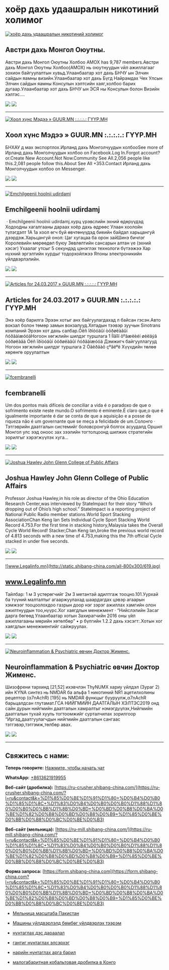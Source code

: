 # хоёр дахь удаашралын никотиний холимог

<a href="https://swt.shibang-china.com/?l=ru&img&k=%D1%85%D0%BE%D1%91%D1%80+%D0%B4%D0%B0%D1%85%D1%8C+%D1%83%D0%B4%D0%B0%D0%B0%D1%88%D1%80%D0%B0%D0%BB%D1%8B%D0%BD+%D0%BD%D0%B8%D0%BA%D0%BE%D1%82%D0%B8%D0%BD%D0%B8%D0%B9+%D1%85%D0%BE%D0%BB%D0%B8%D0%BC%D0%BE%D0%B3" target="_blank">![хоёр дахь удаашралын никотиний холимог](http://static.shibang-china.com/all-800x300/1304.jpg)</a>

## Австри дахь Монгол Оюутны.
Австри дахь Монгол Оюутны Холбоо AMOX has 9,787 members.Австри дахь Монгол Оюутны Холбоо(АМОХ) нь оюутнуудын vйл ажиллагааг зохион байгуулалтын хувьд.Улаанбаатар хот дахь БНЧУ ын Элчин сайдын яамны визийн.Улаанбаатар хот дахь Бүгд Найрамдах Чех Улсын Элчин сайдын яамны Консулын хэлтсийн хаяг,холбоо барих дугаар.Улаанбаатар хот дахь БНЧУ ын ЭСЯ ны Консулын болон Визийн хэлтэс.…


<a href="https://whatsapp.shibangsoft.com/WhatsApp.php" target="_blank" title="WhatsApp">![](http://static.shibang-china.com/icon/whatsapp.png)</a> <a href="https://swt.shibang-china.com/?l=ru&icon&k=%D1%85%D0%BE%D1%91%D1%80+%D0%B4%D0%B0%D1%85%D1%8C+%D1%83%D0%B4%D0%B0%D0%B0%D1%88%D1%80%D0%B0%D0%BB%D1%8B%D0%BD+%D0%BD%D0%B8%D0%BA%D0%BE%D1%82%D0%B8%D0%BD%D0%B8%D0%B9+%D1%85%D0%BE%D0%BB%D0%B8%D0%BC%D0%BE%D0%B3" target="_blank">![](http://static.shibang-china.com/icon/chat-ru.png)</a>

---

<a href="https://swt.shibang-china.com/?l=ru&img&k=%D1%85%D0%BE%D1%91%D1%80+%D0%B4%D0%B0%D1%85%D1%8C+%D1%83%D0%B4%D0%B0%D0%B0%D1%88%D1%80%D0%B0%D0%BB%D1%8B%D0%BD+%D0%BD%D0%B8%D0%BA%D0%BE%D1%82%D0%B8%D0%BD%D0%B8%D0%B9+%D1%85%D0%BE%D0%BB%D0%B8%D0%BC%D0%BE%D0%B3" target="_blank">![Хоол хүнс Мэдээ &#187; GUUR.MN :.:.:.:.: ГҮҮР.МН](http://static.shibang-china.com/all-800x300/333.jpg)</a>

## Хоол хүнс Мэдээ &#187; GUUR.MN :.:.:.:.: ГҮҮР.МН
БНХАУ д мах экспортлох.Ирланд дахь Монголчуудын холбооSee more of Ирланд дахь Монголчуудын холбоо on Facebook.Log In.Forgot account? or.Create New Account.Not Now.Community See All.2,056 people like this.2,081 people follow this.About See All +353.Contact Ирланд дахь Монголчуудын холбоо on Messenger.


<a href="https://whatsapp.shibangsoft.com/WhatsApp.php" target="_blank" title="WhatsApp">![](http://static.shibang-china.com/icon/whatsapp.png)</a> <a href="https://swt.shibang-china.com/?l=ru&icon&k=%D1%85%D0%BE%D1%91%D1%80+%D0%B4%D0%B0%D1%85%D1%8C+%D1%83%D0%B4%D0%B0%D0%B0%D1%88%D1%80%D0%B0%D0%BB%D1%8B%D0%BD+%D0%BD%D0%B8%D0%BA%D0%BE%D1%82%D0%B8%D0%BD%D0%B8%D0%B9+%D1%85%D0%BE%D0%BB%D0%B8%D0%BC%D0%BE%D0%B3" target="_blank">![](http://static.shibang-china.com/icon/chat-ru.png)</a>

---

<a href="https://swt.shibang-china.com/?l=ru&img&k=%D1%85%D0%BE%D1%91%D1%80+%D0%B4%D0%B0%D1%85%D1%8C+%D1%83%D0%B4%D0%B0%D0%B0%D1%88%D1%80%D0%B0%D0%BB%D1%8B%D0%BD+%D0%BD%D0%B8%D0%BA%D0%BE%D1%82%D0%B8%D0%BD%D0%B8%D0%B9+%D1%85%D0%BE%D0%BB%D0%B8%D0%BC%D0%BE%D0%B3" target="_blank">![Emchilgeenii hoolnii udirdamj](http://static.shibang-china.com/all-800x300/71.jpg)</a>

## Emchilgeenii hoolnii udirdamj
&nbsp;&#0183;&#32;Emchilgeenii hoolnii udirdamj.хурц үрэвслийн эхний өдөрүүдэд Ходоодны хагалгааны дараах хоёр дахь өдрөөс Улаан хоолойн түлэгдэлт 1А 1а хоол өгч буй өвчтөнүүдэд биеийн байдал харьцангуй дээрдэж.Харьцангуй онол: Цаг хугацаа ба орон зайШинэ бичлэг Королевийн мөрөөдөл буюу Зөвлөлтийн сансарын алтан үе (эхний хэсэг) Ухаалаг утсыг 5 секундэд цэнэглэх технологи бүтээжээ Хар нүхний эргэлтийн хурдыг тодорхойлжээ Японы электроникийн үйлдвэрлэлийн.


<a href="https://whatsapp.shibangsoft.com/WhatsApp.php" target="_blank" title="WhatsApp">![](http://static.shibang-china.com/icon/whatsapp.png)</a> <a href="https://swt.shibang-china.com/?l=ru&icon&k=%D1%85%D0%BE%D1%91%D1%80+%D0%B4%D0%B0%D1%85%D1%8C+%D1%83%D0%B4%D0%B0%D0%B0%D1%88%D1%80%D0%B0%D0%BB%D1%8B%D0%BD+%D0%BD%D0%B8%D0%BA%D0%BE%D1%82%D0%B8%D0%BD%D0%B8%D0%B9+%D1%85%D0%BE%D0%BB%D0%B8%D0%BC%D0%BE%D0%B3" target="_blank">![](http://static.shibang-china.com/icon/chat-ru.png)</a>

---

<a href="https://swt.shibang-china.com/?l=ru&img&k=%D1%85%D0%BE%D1%91%D1%80+%D0%B4%D0%B0%D1%85%D1%8C+%D1%83%D0%B4%D0%B0%D0%B0%D1%88%D1%80%D0%B0%D0%BB%D1%8B%D0%BD+%D0%BD%D0%B8%D0%BA%D0%BE%D1%82%D0%B8%D0%BD%D0%B8%D0%B9+%D1%85%D0%BE%D0%BB%D0%B8%D0%BC%D0%BE%D0%B3" target="_blank">![Articles for 24.03.2017 &#187; GUUR.MN :.:.:.:.: ГҮҮР.МН](http://static.shibang-china.com/all-800x300/358.jpg)</a>

## Articles for 24.03.2017 &#187; GUUR.MN :.:.:.:.: ГҮҮР.МН
Энэ хоёр барилга Эрээн хотыг анх байгуулагдахад л байсан гэсэн.Авто вокзал болон төмөр замын вокзалууд.Хятадын тээвэр зуучын Sinotrans компаний Эрээн хот дахь салбар.&#211;&#235;&#241; &#238;&#240;&#237;&#243;&#243;&#228;&#251;&#237; &#242;&#243;&#240;&#248;&#235;&#224;&#227;&#251;&#237; &#241;&#243;&#240;&#227;&#224;&#236;&#230;&#243;&#243;&#228;Ногоон хөгжлийн шилдэг туршлага 1 &#205;&#238;&#227;&#238;&#238;&#237; &#245;&#186;&#227;&#230;&#235;&#232;&#233;&#237; &#248;&#232;&#235;&#228;&#253;&#227; &#242;&#243;&#240;&#248;&#235;&#224;&#227;&#224; &#211;&#235;&#241; &#238;&#240;&#237;&#243;&#243;&#228;&#251;&#237; &#242;&#243;&#240;&#248;&#235;&#224;&#227;&#251;&#237; &#241;&#243;&#240;&#227;&#224;&#236;&#230;&#243;&#243;&#228; Дэмжигч байгууллагууд Ногоон хөгжлийн шилдэг туршлага 2 &#211;&#228;&#232;&#240;&#228;&#224;&#245; &#231;&#186;&#226;&#235;&#186;&#235; Хүүхдийн төлөө хөрөнгө оруулалтын


<a href="https://whatsapp.shibangsoft.com/WhatsApp.php" target="_blank" title="WhatsApp">![](http://static.shibang-china.com/icon/whatsapp.png)</a> <a href="https://swt.shibang-china.com/?l=ru&icon&k=%D1%85%D0%BE%D1%91%D1%80+%D0%B4%D0%B0%D1%85%D1%8C+%D1%83%D0%B4%D0%B0%D0%B0%D1%88%D1%80%D0%B0%D0%BB%D1%8B%D0%BD+%D0%BD%D0%B8%D0%BA%D0%BE%D1%82%D0%B8%D0%BD%D0%B8%D0%B9+%D1%85%D0%BE%D0%BB%D0%B8%D0%BC%D0%BE%D0%B3" target="_blank">![](http://static.shibang-china.com/icon/chat-ru.png)</a>

---

<a href="https://swt.shibang-china.com/?l=ru&img&k=%D1%85%D0%BE%D1%91%D1%80+%D0%B4%D0%B0%D1%85%D1%8C+%D1%83%D0%B4%D0%B0%D0%B0%D1%88%D1%80%D0%B0%D0%BB%D1%8B%D0%BD+%D0%BD%D0%B8%D0%BA%D0%BE%D1%82%D0%B8%D0%BD%D0%B8%D0%B9+%D1%85%D0%BE%D0%BB%D0%B8%D0%BC%D0%BE%D0%B3" target="_blank">![fcembranelli](http://static.shibang-china.com/all-800x300/6.jpg)</a>

## fcembranelli
Um dos pontos mais dif&#237;ceis de conciliar a vida &#233; o paradoxo de que o sofrimento existe neste mundo.O sofrimento &#233; eminente.&#201; claro que,o que &#233; igualmente importante &#233; dar se conta de que a aquisi&#231;&#227;o e a posse de riqueza n&#227;o &#233; um governante que se me&#231;a a felicidade de um.Солонго&nbsp;&#0183;&#32;Тэтгэврийн даатгалын системийг боловсронгуй болгох асуудалд Оршил Монгол улс ээд оноос зах зээлийн тогтолцоонд шилжих стратегийн зорилгыг хэрэгжүүлэх хуга…


<a href="https://whatsapp.shibangsoft.com/WhatsApp.php" target="_blank" title="WhatsApp">![](http://static.shibang-china.com/icon/whatsapp.png)</a> <a href="https://swt.shibang-china.com/?l=ru&icon&k=%D1%85%D0%BE%D1%91%D1%80+%D0%B4%D0%B0%D1%85%D1%8C+%D1%83%D0%B4%D0%B0%D0%B0%D1%88%D1%80%D0%B0%D0%BB%D1%8B%D0%BD+%D0%BD%D0%B8%D0%BA%D0%BE%D1%82%D0%B8%D0%BD%D0%B8%D0%B9+%D1%85%D0%BE%D0%BB%D0%B8%D0%BC%D0%BE%D0%B3" target="_blank">![](http://static.shibang-china.com/icon/chat-ru.png)</a>

---

<a href="https://swt.shibang-china.com/?l=ru&img&k=%D1%85%D0%BE%D1%91%D1%80+%D0%B4%D0%B0%D1%85%D1%8C+%D1%83%D0%B4%D0%B0%D0%B0%D1%88%D1%80%D0%B0%D0%BB%D1%8B%D0%BD+%D0%BD%D0%B8%D0%BA%D0%BE%D1%82%D0%B8%D0%BD%D0%B8%D0%B9+%D1%85%D0%BE%D0%BB%D0%B8%D0%BC%D0%BE%D0%B3" target="_blank">![Joshua Hawley John Glenn College of Public Affairs](http://static.shibang-china.com/all-800x300/69.jpg)</a>

## Joshua Hawley John Glenn College of Public Affairs
Professor Joshua Hawley,in his role as director of the Ohio Education Research Center,was interviewed by StateImpact for their story “Who’s dropping out of Ohio’s high school.” StateImpact is a reporting project of National Public Radio member stations.World Sport Stacking AssociationChan Keng Ian Sets Individual Cycle Sport Stacking World Record 4.753.For the first time in stacking history,Malaysia takes the Overall Cycle World Record! Stacker,Chan Keng Ian,broke the previous world record of 4.813 seconds with a new time of 4.753,making this the 7th official Cycle stacked in under five seconds.


<a href="https://whatsapp.shibangsoft.com/WhatsApp.php" target="_blank" title="WhatsApp">![](http://static.shibang-china.com/icon/whatsapp.png)</a> <a href="https://swt.shibang-china.com/?l=ru&icon&k=%D1%85%D0%BE%D1%91%D1%80+%D0%B4%D0%B0%D1%85%D1%8C+%D1%83%D0%B4%D0%B0%D0%B0%D1%88%D1%80%D0%B0%D0%BB%D1%8B%D0%BD+%D0%BD%D0%B8%D0%BA%D0%BE%D1%82%D0%B8%D0%BD%D0%B8%D0%B9+%D1%85%D0%BE%D0%BB%D0%B8%D0%BC%D0%BE%D0%B3" target="_blank">![](http://static.shibang-china.com/icon/chat-ru.png)</a>

---

<a href="https://swt.shibang-china.com/?l=ru&img&k=%D1%85%D0%BE%D1%91%D1%80+%D0%B4%D0%B0%D1%85%D1%8C+%D1%83%D0%B4%D0%B0%D0%B0%D1%88%D1%80%D0%B0%D0%BB%D1%8B%D0%BD+%D0%BD%D0%B8%D0%BA%D0%BE%D1%82%D0%B8%D0%BD%D0%B8%D0%B9+%D1%85%D0%BE%D0%BB%D0%B8%D0%BC%D0%BE%D0%B3" target="_blank">![www.Legalinfo.mn](http://static.shibang-china.com/all-800x300/619.jpg)</a>

## www.Legalinfo.mn
Тайлбар: 1 м 3 устөрөгчийг 2м 3 метантай адилтгаж тооцно.101.Уурхай ба түүний малталтыг агааржуулахад шаардагдах цэвэр агаарын хэмжээг тооцоолохдоо газрын доор нэг зэрэг ажиллах хамгийн олон ажилтнуудын тоо,нүүрс.Хог хаягдлын менежмент&nbsp;&#0183;&#32;“Нийслэлийн Засаг дарга бөгөөд Улаанбаатар хотын Захирагчийн 2016 оны үйл ажиллагааны мөрийн хөтөлбөр” • р бүлгийн 1.2.2 дахь хэсэгт:.Хотын хог хаягдлын менежментийг сайжруулах.


<a href="https://whatsapp.shibangsoft.com/WhatsApp.php" target="_blank" title="WhatsApp">![](http://static.shibang-china.com/icon/whatsapp.png)</a> <a href="https://swt.shibang-china.com/?l=ru&icon&k=%D1%85%D0%BE%D1%91%D1%80+%D0%B4%D0%B0%D1%85%D1%8C+%D1%83%D0%B4%D0%B0%D0%B0%D1%88%D1%80%D0%B0%D0%BB%D1%8B%D0%BD+%D0%BD%D0%B8%D0%BA%D0%BE%D1%82%D0%B8%D0%BD%D0%B8%D0%B9+%D1%85%D0%BE%D0%BB%D0%B8%D0%BC%D0%BE%D0%B3" target="_blank">![](http://static.shibang-china.com/icon/chat-ru.png)</a>

---

<a href="https://swt.shibang-china.com/?l=ru&img&k=%D1%85%D0%BE%D1%91%D1%80+%D0%B4%D0%B0%D1%85%D1%8C+%D1%83%D0%B4%D0%B0%D0%B0%D1%88%D1%80%D0%B0%D0%BB%D1%8B%D0%BD+%D0%BD%D0%B8%D0%BA%D0%BE%D1%82%D0%B8%D0%BD%D0%B8%D0%B9+%D1%85%D0%BE%D0%BB%D0%B8%D0%BC%D0%BE%D0%B3" target="_blank">![Neuroinflammation &amp; Psychiatric өвчин Доктор Жименс.](http://static.shibang-china.com/all-800x300/819.jpg)</a>

## Neuroinflammation &amp; Psychiatric өвчин Доктор Жименс.
Шизофрени тархинд [21,52] ихэвчлэн ThyNUMX хариу үйлдэл (Зураг 2) ийн KYNA синтез нь NMDAR ба альфа 1 никотиний NR1 ацетилхолины рецептор (α7nAchR) [195] нь NMDAR функцыг бууруулж,α7nAchR барьцалдсан глутамат.ГСА НИЙГМИЙН ДААТГАЛЫН ХЭЛТЭС2019 онд сайн дурын нийгмийн даатгалын хамралтыг нэмэгдүүлэх,Нийгмийн даатгалын тухай хууль тогтоомжийг сурталчилах зорилгоор “Иргэд,даатгуулагчдын нийгмийн даатгалын сангаас тэтгэвэр,тэтгэмж,төлбөр авах.


<a href="https://whatsapp.shibangsoft.com/WhatsApp.php" target="_blank" title="WhatsApp">![](http://static.shibang-china.com/icon/whatsapp.png)</a> <a href="https://swt.shibang-china.com/?l=ru&icon&k=%D1%85%D0%BE%D1%91%D1%80+%D0%B4%D0%B0%D1%85%D1%8C+%D1%83%D0%B4%D0%B0%D0%B0%D1%88%D1%80%D0%B0%D0%BB%D1%8B%D0%BD+%D0%BD%D0%B8%D0%BA%D0%BE%D1%82%D0%B8%D0%BD%D0%B8%D0%B9+%D1%85%D0%BE%D0%BB%D0%B8%D0%BC%D0%BE%D0%B3" target="_blank">![](http://static.shibang-china.com/icon/chat-ru.png)</a>

---
## Свяжитесь с нами:

**Теперь говорите:** [Нажмите, чтобы начать чат](https://swt.shibang-china.com?l=ru&contact&k=%D1%85%D0%BE%D1%91%D1%80+%D0%B4%D0%B0%D1%85%D1%8C+%D1%83%D0%B4%D0%B0%D0%B0%D1%88%D1%80%D0%B0%D0%BB%D1%8B%D0%BD+%D0%BD%D0%B8%D0%BA%D0%BE%D1%82%D0%B8%D0%BD%D0%B8%D0%B9+%D1%85%D0%BE%D0%BB%D0%B8%D0%BC%D0%BE%D0%B3)

**WhatsApp:**  [+8613621919955](https://whatsapp.shibangsoft.com/WhatsApp.php)

**Веб-сайт (дробилка):** [https://ru-crusher.shibang-china.com/](https://ru-crusher.shibang-china.com/?l=ru&contact&k=%D1%85%D0%BE%D1%91%D1%80+%D0%B4%D0%B0%D1%85%D1%8C+%D1%83%D0%B4%D0%B0%D0%B0%D1%88%D1%80%D0%B0%D0%BB%D1%8B%D0%BD+%D0%BD%D0%B8%D0%BA%D0%BE%D1%82%D0%B8%D0%BD%D0%B8%D0%B9+%D1%85%D0%BE%D0%BB%D0%B8%D0%BC%D0%BE%D0%B3)

**Веб-сайт (мельница):** [https://ru-mill.shibang-china.com/](https://ru-mill.shibang-china.com/?l=ru&contact&k=%D1%85%D0%BE%D1%91%D1%80+%D0%B4%D0%B0%D1%85%D1%8C+%D1%83%D0%B4%D0%B0%D0%B0%D1%88%D1%80%D0%B0%D0%BB%D1%8B%D0%BD+%D0%BD%D0%B8%D0%BA%D0%BE%D1%82%D0%B8%D0%BD%D0%B8%D0%B9+%D1%85%D0%BE%D0%BB%D0%B8%D0%BC%D0%BE%D0%B3)

**Форма запроса:** [https://form.shibang-china.com](https://form.shibang-china.com?l=ru&contact&k=%D1%85%D0%BE%D1%91%D1%80+%D0%B4%D0%B0%D1%85%D1%8C+%D1%83%D0%B4%D0%B0%D0%B0%D1%88%D1%80%D0%B0%D0%BB%D1%8B%D0%BD+%D0%BD%D0%B8%D0%BA%D0%BE%D1%82%D0%B8%D0%BD%D0%B8%D0%B9+%D1%85%D0%BE%D0%BB%D0%B8%D0%BC%D0%BE%D0%B3)

* [Мельница масштаба Пакистан](../126/%D0%9C%D0%B5%D0%BB%D1%8C%D0%BD%D0%B8%D1%86%D0%B0%20%D0%BC%D0%B0%D1%81%D1%88%D1%82%D0%B0%D0%B1%D0%B0%20%D0%9F%D0%B0%D0%BA%D0%B8%D1%81%D1%82%D0%B0%D0%BD.md)

* [Машины үйлдвэрлэлд бөмбөг үйлдвэрлэх тээрэм](../128/%D0%9C%D0%B0%D1%88%D0%B8%D0%BD%D1%8B%20%D2%AF%D0%B9%D0%BB%D0%B4%D0%B2%D1%8D%D1%80%D0%BB%D1%8D%D0%BB%D0%B4%20%D0%B1%D3%A9%D0%BC%D0%B1%D3%A9%D0%B3%20%D2%AF%D0%B9%D0%BB%D0%B4%D0%B2%D1%8D%D1%80%D0%BB%D1%8D%D1%85%20%D1%82%D1%8D%D1%8D%D1%80%D1%8D%D0%BC.md)

* [нунтаглах дэс дараалал](../128/%D0%BD%D1%83%D0%BD%D1%82%D0%B0%D0%B3%D0%BB%D0%B0%D1%85%20%D0%B4%D1%8D%D1%81%20%D0%B4%D0%B0%D1%80%D0%B0%D0%B0%D0%BB%D0%B0%D0%BB.md)

* [гантиг нунтаглах элсэрхэг](../127/%D0%B3%D0%B0%D0%BD%D1%82%D0%B8%D0%B3%20%D0%BD%D1%83%D0%BD%D1%82%D0%B0%D0%B3%D0%BB%D0%B0%D1%85%20%D1%8D%D0%BB%D1%81%D1%8D%D1%80%D1%85%D1%8D%D0%B3.md)

* [нарийн нунтаглах арга барил](../129/%D0%BD%D0%B0%D1%80%D0%B8%D0%B9%D0%BD%20%D0%BD%D1%83%D0%BD%D1%82%D0%B0%D0%B3%D0%BB%D0%B0%D1%85%20%D0%B0%D1%80%D0%B3%D0%B0%20%D0%B1%D0%B0%D1%80%D0%B8%D0%BB.md)

* [малогабаритная кобальтовая дробилка в Конго](../126/%D0%BC%D0%B0%D0%BB%D0%BE%D0%B3%D0%B0%D0%B1%D0%B0%D1%80%D0%B8%D1%82%D0%BD%D0%B0%D1%8F%20%D0%BA%D0%BE%D0%B1%D0%B0%D0%BB%D1%8C%D1%82%D0%BE%D0%B2%D0%B0%D1%8F%20%D0%B4%D1%80%D0%BE%D0%B1%D0%B8%D0%BB%D0%BA%D0%B0%20%D0%B2%20%D0%9A%D0%BE%D0%BD%D0%B3%D0%BE.md)